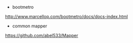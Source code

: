 - bootmetro

http://www.marcellop.com/bootmetro/docs/docs-index.html

- common mapper

https://github.com/abel533/Mapper